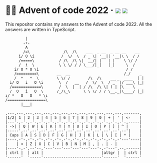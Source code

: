 # 🎅🏻 Advent of code 2022 &middot; ![](https://img.shields.io/badge/days%20completed-5-red) ![](https://img.shields.io/badge/stars%20⭐-10-yellow)

This repositor contains my answers to the Advent of code 2022. All the answers are written in TypeScript.

```
         |
        -+-
         A
        /=\               /\  /\    ___  _ __  _ __ __    __
      i/ O \i            /  \/  \  / _ \| '__|| '__|\ \  / /
      /=====\           / /\  /\ \|  __/| |   | |    \ \/ /
      /  i  \           \ \ \/ / / \___/|_|   |_|     \  /
    i/ O * O \i                                       / /
    /=========\        __  __                        /_/    _
    /  *   *  \        \ \/ /        /\  /\    __ _  ____  | |
  i/ O   i   O \i       \  /   __   /  \/  \  / _` |/ ___\ |_|
  /=============\       /  \  |__| / /\  /\ \| (_| |\___ \  _
  /  O   i   O  \      /_/\_\      \ \ \/ / / \__,_|\____/ |_|
i/ *   O   O   * \i
/=================\
       |___|

,---,---,---,---,---,---,---,---,---,---,---,---,---,-------,
|1/2| 1 | 2 | 3 | 4 | 5 | 6 | 7 | 8 | 9 | 0 | + | ' | <-    |
|---'-,-'-,-'-,-'-,-'-,-'-,-'-,-'-,-'-,-'-,-'-,-'-,-'-,-----|
| ->| | Q | W | E | R | T | Y | U | I | O | P | ] | ^ |     |
|-----',--',--',--',--',--',--',--',--',--',--',--',--'|    |
| Caps | A | S | D | F | G | H | J | K | L | \ | [ | * |    |
|----,-'-,-'-,-'-,-'-,-'-,-'-,-'-,-'-,-'-,-'-,-'-,-'---'----|
|    | < | Z | X | C | V | B | N | M | , | . | - |          |
|----'-,-',--'--,'---'---'---'---'---'---'-,-'---',--,------|
| ctrl |  | alt |                          |altgr |  | ctrl |
'------'  '-----'--------------------------'------'  '------'
```
